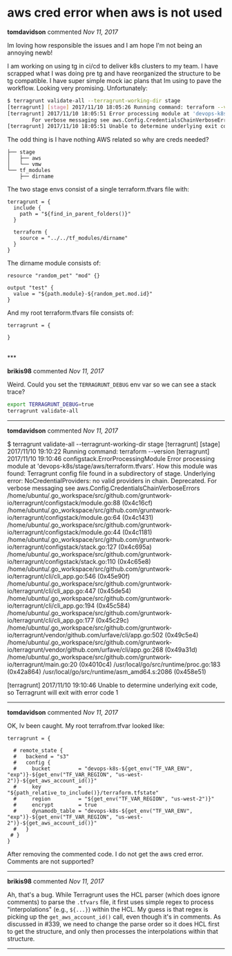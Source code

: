 # aws cred error when aws is not used

**tomdavidson** commented *Nov 11, 2017*

Im loving how responsible the issues and I am hope I'm not being an annoying newb!

I am working on using tg in ci/cd  to deliver k8s clusters to my team. I have scrapped what I was doing pre tg and have reorganized the structure to be tg compatible.  I have super simple mock iac plans that Im using to pave the workflow. Looking very promising. Unfortunately:

```sh
$ terragrunt validate-all --terragrunt-working-dir stage
[terragrunt] [stage] 2017/11/10 18:05:26 Running command: terraform --version
[terragrunt] 2017/11/10 18:05:51 Error processing module at 'devops-k8s/stage/aws/terraform.tfvars'. How this module was found: Terragrunt config file found in a subdirectory of stage. Underlying error: NoCredentialProviders: no valid providers in chain. Deprecated.
        For verbose messaging see aws.Config.CredentialsChainVerboseErrors
[terragrunt] 2017/11/10 18:05:51 Unable to determine underlying exit code, so Terragrunt will exit with error code 1
```

The odd thing is I have nothing AWS related so why are creds needed?


```
├── stage
│   ├── aws
│   └── vmw
└── tf_modules
    ├── dirname
```
The two stage envs consist of a single terraform.tfvars file with:

```hcl
terragrunt = {
  include {
    path = "${find_in_parent_folders()}"
  }

  terraform {
    source = "../../tf_modules/dirname"
  }
}
```

The dirname module consists of:
```hcl
resource "random_pet" "mod" {}

output "test" {
  value = "${path.module}-${random_pet.mod.id}"
}
```

And my root terraform.tfvars file consists of:

```hcl
terragrunt = {

}
```


<br />
***


**brikis98** commented *Nov 11, 2017*

Weird. Could you set the `TERRAGRUNT_DEBUG` env var so we can see a stack trace?

```bash
export TERRAGRUNT_DEBUG=true
terragrunt validate-all
```
***

**tomdavidson** commented *Nov 11, 2017*

$ terragrunt validate-all --terragrunt-working-dir stage
[terragrunt] [stage] 2017/11/10 19:10:22 Running command: terraform --version
[terragrunt] 2017/11/10 19:10:46 configstack.ErrorProcessingModule Error processing module at 'devops-k8s/stage/aws/terraform.tfvars'. How this module was found: Terragrunt config file found in a subdirectory of stage. Underlying error: NoCredentialProviders: no valid providers in chain. Deprecated.
        For verbose messaging see aws.Config.CredentialsChainVerboseErrors
/home/ubuntu/.go_workspace/src/github.com/gruntwork-io/terragrunt/configstack/module.go:88 (0x4c16cf)
/home/ubuntu/.go_workspace/src/github.com/gruntwork-io/terragrunt/configstack/module.go:64 (0x4c1431)
/home/ubuntu/.go_workspace/src/github.com/gruntwork-io/terragrunt/configstack/module.go:44 (0x4c1181)
/home/ubuntu/.go_workspace/src/github.com/gruntwork-io/terragrunt/configstack/stack.go:127 (0x4c695a)
/home/ubuntu/.go_workspace/src/github.com/gruntwork-io/terragrunt/configstack/stack.go:110 (0x4c65e8)
/home/ubuntu/.go_workspace/src/github.com/gruntwork-io/terragrunt/cli/cli_app.go:546 (0x45e90f)
/home/ubuntu/.go_workspace/src/github.com/gruntwork-io/terragrunt/cli/cli_app.go:447 (0x45de54)
/home/ubuntu/.go_workspace/src/github.com/gruntwork-io/terragrunt/cli/cli_app.go:194 (0x45c584)
/home/ubuntu/.go_workspace/src/github.com/gruntwork-io/terragrunt/cli/cli_app.go:177 (0x45c29c)
/home/ubuntu/.go_workspace/src/github.com/gruntwork-io/terragrunt/vendor/github.com/urfave/cli/app.go:502 (0x49c5e4)
/home/ubuntu/.go_workspace/src/github.com/gruntwork-io/terragrunt/vendor/github.com/urfave/cli/app.go:268 (0x49a31d)
/home/ubuntu/.go_workspace/src/github.com/gruntwork-io/terragrunt/main.go:20 (0x4010c4)
/usr/local/go/src/runtime/proc.go:183 (0x42a864)
/usr/local/go/src/runtime/asm_amd64.s:2086 (0x458e51)

[terragrunt] 2017/11/10 19:10:46 Unable to determine underlying exit code, so Terragrunt will exit with error code 1
***

**tomdavidson** commented *Nov 11, 2017*

OK, Iv been caught. My root terrafrom.tfvar looked like:

```hcl
terragrunt = {

  # remote_state {
  #   backend = "s3"
  #   config {
  #     bucket         = "devops-k8s-${get_env("TF_VAR_ENV", "exp")}-${get_env("TF_VAR_REGION", "us-west-2")}-${get_aws_account_id()}"
  #     key            = "${path_relative_to_include()}/terraform.tfstate"
  #     region         = "${get_env("TF_VAR_REGION", "us-west-2")}"
  #     encrypt        = true
  #     dynamodb_table = "devops-k8s-${get_env("TF_VAR_ENV", "exp")}-${get_env("TF_VAR_REGION", "us-west-2")}-${get_aws_account_id()}"
  #   }
 # }
}
```

After removing the commented code. I do not get the aws cred error.  Comments are not supported?
***

**brikis98** commented *Nov 11, 2017*

Ah, that's a bug. While Terragrunt uses the HCL parser (which does ignore comments) to parse the `.tfvars` file, it first uses simple regex to process "interpolations" (e.g., `${...}`) within the HCL. My guess is that regex is picking up the `get_aws_account_id()` call, even though it's in comments. As discussed in #339, we need to change the parse order so it does HCL first to get the structure, and only then processes the interpolations within that structure.
***

